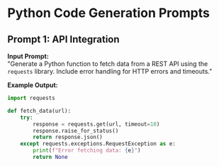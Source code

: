 # Python Code Generation Prompts

## Prompt 1: API Integration
**Input Prompt:**  
"Generate a Python function to fetch data from a REST API using the `requests` library. Include error handling for HTTP errors and timeouts."

**Example Output:**  
```python
import requests

def fetch_data(url):
    try:
        response = requests.get(url, timeout=10)
        response.raise_for_status()
        return response.json()
    except requests.exceptions.RequestException as e:
        print(f"Error fetching data: {e}")
        return None
